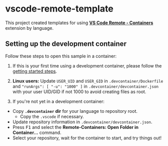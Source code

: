 # vscode-remote-template

This project created templates for using **[VS Code Remote - Containers](https://aka.ms/vscode-remote/containers)** extension by language.

## Setting up the development container

Follow these steps to open this sample in a container:

1. If this is your first time using a development container, please follow the [getting started steps](https://aka.ms/vscode-remote/containers/getting-started).

2. **Linux users:** Update `USER_UID` and `USER_GID` in `.devcontainer/Dockerfile` and `"runArgs": [ "-u": "1000" ]` in `.devcontainer/devcontainer.json` with your user UID/GID if not 1000 to avoid creating files as root.

3. If you're not yet in a development container:
  - Copy **`.devcontainer` dir** for your language to repository root.
    - Copy the `.vscode` if necessary.
  - Update repository information in `.devcontainer/devcontainer.json`.
  - Press <kbd>F1</kbd> and select the **Remote-Containers: Open Folder in Container...** command.
  - Select your repository, wait for the container to start, and try things out!
